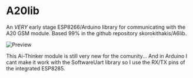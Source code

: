 # A20lib
An *VERY* early stage ESP8266/Arduino library for communicating with the A20 GSM module. 
Based 99% in the github repository skorokithakis/A6lib.

![Preview](https://github.com/iesfausti/A20lib/blob/master/A20.jpg)

This Ai-Thinker module is still very new for the comunity...
And in Arduino I cant make it work with the SoftwareUart library so I use the RX/TX pins of the integrated ESP8285. 

